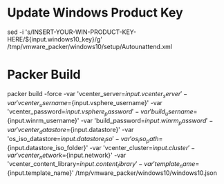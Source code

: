 # Update Windows Product Key
sed -i 's/INSERT-YOUR-WIN-PRODUCT-KEY-HERE/${input.windows10_key}/g' /tmp/vmware_packer/windows10/setup/Autounattend.xml

# Packer Build
packer build -force -var 'vcenter_server=${input.vcenter_server}' -var 'vcenter_username=${input.vsphere_username}' -var 'vcenter_password=${input.vsphere_password}' -var 'build_username=${input.winrm_username}' -var 'build_password=${input.winrm_password}' -var 'vcenter_datastore=${input.datastore}' -var 'os_iso_datastore=${input.datastore_iso}' -var 'os_iso_path=${input.datastore_iso_folder}' -var 'vcenter_cluster=${input.cluster}' -var 'vcenter_network=${input.network}' -var 'vcenter_content_library=${input.content_library}' -var 'template_name=${input.template_name}' /tmp/vmware_packer/windows10/windows10.json